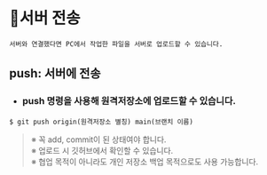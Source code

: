 # :postbox:**서버 전송**
    서버와 연결했다면 PC에서 작업한 파일을 서버로 업로드할 수 있습니다.

## **push: 서버에 전송**
- ### push 명령을 사용해 원격저장소에 업로드할 수 있습니다.<br>

`$ git push origin(원격저장소 별칭) main(브랜치 이름)`

>※ 꼭 add, commit이 된 상태여야 합니다.<br>
>※ 업로드 시 깃허브에서 확인할 수 있습니다.<br>
>※ 협업 목적이 아니라도 개인 저장소 백업 목적으로도 사용 가능합니다.

